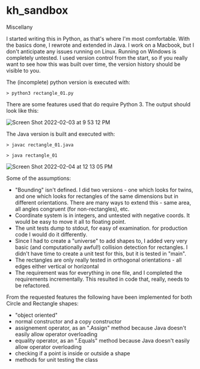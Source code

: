 # kh_sandbox
Miscellany

I started writing this in Python, as that's where I'm most comfortable. With the basics done, I rewrote and extended in Java. I work on a Macbook, but I don't anticipate any issues running on Linux. Running on Windows is completely untested. I used version control from the start, so if you really want to see how this was built over time, the version history should be visible to you.

The (incomplete) python version is executed with:

`> python3 rectangle_01.py`

There are some features used that do require Python 3. The output should look like this:

![Screen Shot 2022-02-03 at 9 53 12 PM](https://user-images.githubusercontent.com/5768048/152479601-4c6c2270-609a-45b7-91e8-b0be8ba3b5e4.png)

The Java version is built and executed with:

`> javac rectangle_01.java`

`> java rectangle_01`

![Screen Shot 2022-02-04 at 12 13 05 PM](https://user-images.githubusercontent.com/5768048/152596954-9e5942e0-8e61-438f-8b48-50ddcd310af7.png)

Some of the assumptions:

- "Bounding" isn't defined. I did two versions - one which looks for twins, and one which looks for rectangles of the same dimensions but in different orientations. There are many ways to extend this - same area, all angles congruent (for non-rectangles), etc.
- Coordinate system is in integers, and untested with negative coords. It would be easy to move it all to floating point.
- The unit tests dump to stdout, for easy of examination. for production code I would do it differently.
- Since I had to create a "universe" to add shapes to, I added very very basic (and computationally awful!) collision detection for rectangles. I didn't have time to create a unit test for this, but it is tested in "main".
- The rectangles are only really tested in orthogonal orientations - all edges either vertical or horizontal
- The requirement was for everything in one file, and I completed the requirements incrementally. This resulted in code that, really, needs to be refactored. 

From the requested features the following have been implemented for both Circle and Rectangle shapes:
- "object oriented"
- normal constructor and a copy constructor
- assignement operator, as an ".Assign" method because Java doesn't easily allow operator overloading
- equality operator, as an ".Equals" method because Java doesn't easily allow operator overloading
- checking if a point is inside or outside a shape
- methods for unit testing the class


